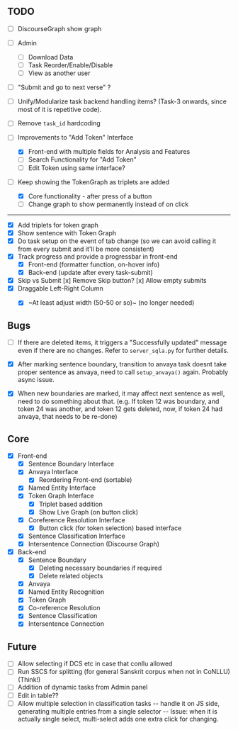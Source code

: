 ## TODO

- [ ] DiscourseGraph show graph

- [ ] Admin
  - [ ] Download Data
  - [ ] Task Reorder/Enable/Disable
  - [ ] View as another user

- [ ] "Submit and go to next verse" ?

- [ ] Unify/Modularize task backend handling items? (Task-3 onwards, since most of it is repetitive code).
- [ ] Remove `task_id` hardcoding

- [ ] Improvements to "Add Token" Interface
  - [x] Front-end with multiple fields for Analysis and Features
  - [ ] Search Functionality for "Add Token"
  - [ ] Edit Token using same interface?

- [ ] Keep showing the TokenGraph as triplets are added
  - [x] Core functionality - after press of a button
  - [ ] Change graph to show permanently instead of on click

---

- [x] Add triplets for token graph
- [x] Show sentence with Token Graph
- [x] Do task setup on the event of tab change (so we can avoid calling it from every submit and it'll be more consistent)
- [x] Track progress and provide a progressbar in front-end
  - [x] Front-end (formatter function, on-hover info)
  - [x] Back-end (update after every task-submit)
- [x] Skip vs Submit
  [x] Remove Skip button?
  [x] Allow empty submits
- [x] Draggable Left-Right Column
  - [x] ~At least adjust width (50-50 or so)~ (no longer needed)


## Bugs

- [ ] If there are deleted items, it triggers a "Successfully updated" message even if there are no changes. Refer to `server_sqla.py` for further details.

- [x] After marking sentence boundary, transition to anvaya task doesnt take proper sentence as anvaya, need to call `setup_anvaya()` again. Probably async issue.
- [x] When new boundaries are marked, it may affect next sentence as well, need to do something about that. (e.g. If token 12 was boundary, and token 24 was another, and token 12 gets deleted, now, if token 24 had anvaya, that needs to be re-done)

## Core

- [x] Front-end
  - [x] Sentence Boundary Interface
  - [x] Anvaya Interface
    - [x] Reordering Front-end (sortable)
  - [x] Named Entity Interface
  - [x] Token Graph Interface
    - [x] Triplet based addition
    - [x] Show Live Graph (on button click)
  - [x] Coreference Resolution Interface
    - [x] Button click (for token selection) based interface
  - [x] Sentence Classification Interface
  - [x] Intersentence Connection (Discourse Graph)
- [x] Back-end
  - [x] Sentence Boundary
    - [x] Deleting necessary boundaries if required
    - [x] Delete related objects
  - [x] Anvaya
  - [x] Named Entity Recognition
  - [x] Token Graph
  - [x] Co-reference Resolution
  - [x] Sentence Classification
  - [x] Intersentence Connection

## Future

- [ ] Allow selecting if DCS etc in case that conllu allowed
- [ ] Run SSCS for splitting (for general Sanskrit corpus when not in CoNLLU) (Think!)
- [ ] Addition of dynamic tasks from Admin panel
- [ ] Edit in table??
- [ ] Allow multiple selection in classification tasks -- handle it on JS side, generating multiple entries from a single selector -- Issue: when it is actually
single select, multi-select adds one extra click for changing.
